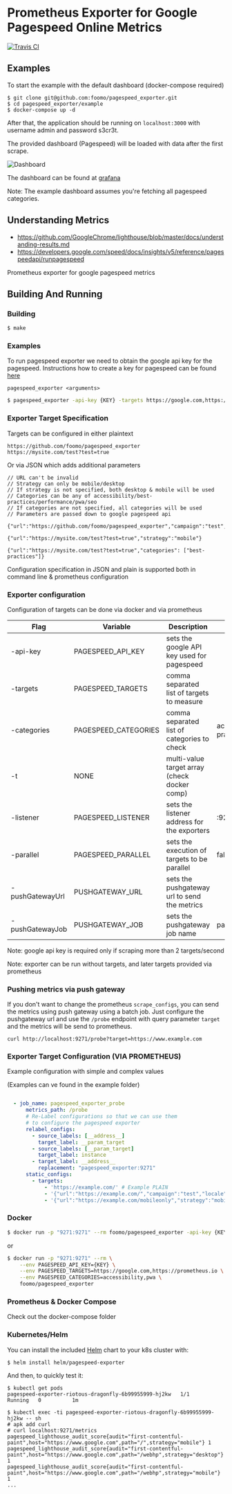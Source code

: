 # Prometheus Exporter for Google Pagespeed Online Metrics
[![Travis CI](https://travis-ci.org/foomo/pagespeed_exporter.svg?branch=master)](https://travis-ci.org/foomo/pagespeed_exporter)


## Examples

To start the example with the default dashboard (docker-compose required)

```
$ git clone git@github.com:foomo/pagespeed_exporter.git
$ cd pagespeed_exporter/example
$ docker-compose up -d
```

After that, the application should be running on ``localhost:3000`` with username admin and password s3cr3t.

The provided dashboard (Pagespeed) will be loaded with data after the first scrape.

![Dashboard](https://github.com/foomo/pagespeed_exporter/raw/assets/dashboard.png?raw=true)

The  dashboard can be found at [grafana](https://grafana.com/grafana/dashboards/9510-pagespeed/)

Note: The example dashboard assumes you're fetching all pagespeed categories.

## Understanding Metrics

* https://github.com/GoogleChrome/lighthouse/blob/master/docs/understanding-results.md
* https://developers.google.com/speed/docs/insights/v5/reference/pagespeedapi/runpagespeed

Prometheus exporter for google pagespeed metrics


## Building And Running

### Building

```sh
$ make
```

### Examples

To run pagespeed exporter we need to obtain the google api key for the pagespeed. 
Instructions how to create a key for pagespeed can be found [here](https://developers.google.com/speed/docs/insights/v2/first-app)

`pagespeed_exporter <arguments>`

```sh
$ pagespeed_exporter -api-key {KEY} -targets https://google.com,https://prometheus.io -listener :80
```

### Exporter Target Specification

Targets can be configured in either plaintext 

```
https://github.com/foomo/pagespeed_exporter
https://mysite.com/test?test=true
```

Or via JSON which adds additional parameters

```
// URL can't be invalid
// Strategy can only be mobile/desktop
// If strategy is not specified, both desktop & mobile will be used
// Categories can be any of accessibility/best-practices/performance/pwa/seo
// If categories are not specified, all categories will be used
// Parameters are passed down to google pagespeed api

{"url":"https://github.com/foomo/pagespeed_exporter","campaign":"test","locale":"en","source":"source"}

{"url":"https://mysite.com/test?test=true","strategy":"mobile"}

{"url":"https://mysite.com/test?test=true","categories": ["best-practices"]}

```

Configuration specification in JSON and plain is supported both in command line & prometheus configuration 

### Exporter configuration 

Configuration of targets can be done via docker and via prometheus

| Flag             | Variable             | Description                                   | Default                                          | Required |
|------------------|----------------------|-----------------------------------------------|--------------------------------------------------|----------|
| -api-key         | PAGESPEED_API_KEY    | sets the google API key used for pagespeed    |                                                  | False    |
| -targets         | PAGESPEED_TARGETS    | comma separated list of targets to measure    |                                                  | False    |
| -categories      | PAGESPEED_CATEGORIES | comma separated list of categories to check   | accessibility,best-practices,performance,pwa,seo | False    |
| -t               | NONE                 | multi-value target array (check docker comp)  |                                                  | False    |
| -listener        | PAGESPEED_LISTENER   | sets the listener address for the exporters   | :9271                                            | False    |
| -parallel        | PAGESPEED_PARALLEL   | sets the execution of targets to be parallel  | false                                            | False    |
| -pushGatewayUrl  | PUSHGATEWAY_URL      | sets the pushgateway url to send the metrics  |                                                  | False    |
| -pushGatewayJob  | PUSHGATEWAY_JOB      | sets the pushgateway job name                 | pagespeed_exporter                               | False    |

Note: google api key is required only if scraping more than 2 targets/second

Note: exporter can be run without targets, and later targets provided via prometheus


### Pushing metrics via push gateway

If you don't want to change the prometheus `scrape_configs`, you can send the metrics using push gateway using a batch job.
Just configure the pushgateway url and use the `/probe` endpoint with query parameter `target` and the metrics will be send to prometheus.

`curl http://localhost:9271/probe?target=https://www.example.com`


### Exporter Target Configuration (VIA PROMETHEUS)

Example configuration with simple and complex values

(Examples can ve found in the example folder)

```yaml

  - job_name: pagespeed_exporter_probe
      metrics_path: /probe
      # Re-Label configurations so that we can use them
      # to configure the pagespeed exporter
      relabel_configs:
        - source_labels: [__address__]
          target_label: __param_target
        - source_labels: [__param_target]
          target_label: instance
        - target_label: __address__
          replacement: "pagespeed_exporter:9271"
      static_configs:
        - targets:
            - 'https://example.com/' # Example PLAIN
            - '{"url":"https://example.com/","campaign":"test","locale":"en","source":"source"}'  
            - '{"url":"https://example.com/mobileonly","strategy":"mobile"}'                    

```


### Docker

```sh
$ docker run -p "9271:9271" --rm foomo/pagespeed_exporter -api-key {KEY} -t https://google.com,https://prometheus.io
```
or
```sh
$ docker run -p "9271:9271" --rm \
    --env PAGESPEED_API_KEY={KEY} \
    --env PAGESPEED_TARGETS=https://google.com,https://prometheus.io \
    --env PAGESPEED_CATEGORIES=accessibility,pwa \
    foomo/pagespeed_exporter
```


### Prometheus & Docker Compose

Check out the docker-compose folder

### Kubernetes/Helm

You can install the included [Helm](https://docs.helm.sh/install/) chart to your k8s cluster with:

```
$ helm install helm/pagespeed-exporter
```

And then, to quickly test it:
```
$ kubectl get pods
pagespeed-exporter-riotous-dragonfly-6b99955999-hj2kw   1/1     Running   0          1m

$ kubectl exec -ti pagespeed-exporter-riotous-dragonfly-6b99955999-hj2kw -- sh
# apk add curl
# curl localhost:9271/metrics
pagespeed_lighthouse_audit_score{audit="first-contentful-paint",host="https://www.google.com",path="/",strategy="mobile"} 1
pagespeed_lighthouse_audit_score{audit="first-contentful-paint",host="https://www.google.com",path="/webhp",strategy="desktop"} 1
pagespeed_lighthouse_audit_score{audit="first-contentful-paint",host="https://www.google.com",path="/webhp",strategy="mobile"} 1
...
```
